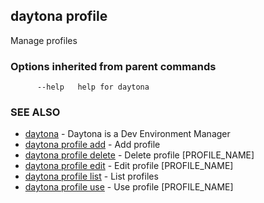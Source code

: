 ## daytona profile

Manage profiles

### Options inherited from parent commands

```
      --help   help for daytona
```

### SEE ALSO

* [daytona](daytona.md)	 - Daytona is a Dev Environment Manager
* [daytona profile add](daytona_profile_add.md)	 - Add profile
* [daytona profile delete](daytona_profile_delete.md)	 - Delete profile [PROFILE_NAME]
* [daytona profile edit](daytona_profile_edit.md)	 - Edit profile [PROFILE_NAME]
* [daytona profile list](daytona_profile_list.md)	 - List profiles
* [daytona profile use](daytona_profile_use.md)	 - Use profile [PROFILE_NAME]

